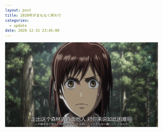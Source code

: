```yaml
---
layout: post
title: 2020年がまもなく終わり
categories:
  - update
date: 2020-12-31 23:45:00
---
```

<img src="/uploads/fee3bd1a-f0c7-4129-b03b-3a595e3b7486.PNG" class="fit image">
